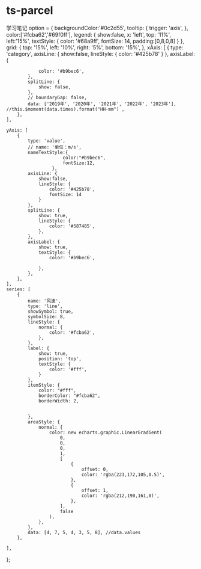 # ts-parcel
学习笔记
option = {
    backgroundColor:'#0c2d55',
    tooltip: {
        trigger: 'axis',
    },
    color:['#fcba62','#69f0ff'],
    legend: {
        show:false,
        x: 'left',
        top: '11%',
        left:'15%',
        textStyle: {
            color: '#68a9ff',
            fontSize: 14,
            padding:[0,8,0,8]
        }
    },
    grid: {
        top: '15%',
        left: '10%',
        right: '5%',
        bottom: '15%',
    },
    xAxis: [
        {
            type: 'category',
            axisLine: {
                show:false,
                lineStyle: {
                    color: '#425b78'
                }
            },
            axisLabel: {

                color: '#b9bec6',
            },
            splitLine: {
                show: false,
            },
            // boundaryGap: false,
            data: ['2019年', '2020年', '2021年', '2022年', '2023年'], //this.$moment(data.times).format("HH-mm") ,
        },
    ],

    yAxis: [
        {
            type: 'value',
            // name: '单位：m/s',
            nameTextStyle:{
                         color:"#b9bec6", 
                         fontSize:12,  
                     },
            axisLine: {
                show:false,
                lineStyle: {
                    color: '#425b78',
                    fontSize: 14
                }
            },
            splitLine: {
                show: true,
                lineStyle: {
                    color: '#587485',
                },
            },
            axisLabel: {
                show: true,
                textStyle: {
                    color: '#b9bec6',

                },
            },
        },
    ],
    series: [
        {
            name: '风速',
            type: 'line',
            showSymbol: true,
            symbolSize: 8, 
            lineStyle: {
                normal: {
                    color: '#fcba62',
                },
            },
            label: {
                show: true,
                position: 'top',
                textStyle: {
                    color: '#fff',
                }
            },
            itemStyle: {
                color: "#fff",
                borderColor: "#fcba62",
                borderWidth: 2,
               
                
            },
            areaStyle: {
                normal: {
                    color: new echarts.graphic.LinearGradient(
                        0,
                        0,
                        0,
                        1,
                        [
                            {
                                offset: 0,
                                color: 'rgba(223,172,105,0.5)',
                            },
                            {
                                offset: 1,
                                color: 'rgba(212,190,161,0)',
                            },
                        ],
                        false
                    ),
                },
            },
            data: [4, 7, 5, 4, 3, 5, 8], //data.values
        },
      
    ],
};
